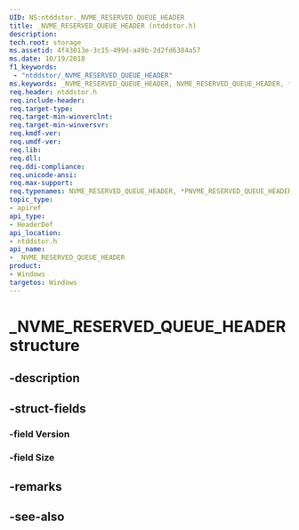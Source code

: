 ```yaml
---
UID: NS:ntddstor._NVME_RESERVED_QUEUE_HEADER
title: _NVME_RESERVED_QUEUE_HEADER (ntddstor.h)
description: 
tech.root: storage
ms.assetid: 4f43013e-3c15-499d-a49b-2d2fd6384a57
ms.date: 10/19/2018
f1_keywords:
 - "ntddstor/_NVME_RESERVED_QUEUE_HEADER"
ms.keywords: _NVME_RESERVED_QUEUE_HEADER, NVME_RESERVED_QUEUE_HEADER, *PNVME_RESERVED_QUEUE_HEADER, 
req.header: ntddstor.h
req.include-header:
req.target-type:
req.target-min-winverclnt:
req.target-min-winversvr:
req.kmdf-ver:
req.umdf-ver:
req.lib:
req.dll:
req.ddi-compliance:
req.unicode-ansi:
req.max-support:
req.typenames: NVME_RESERVED_QUEUE_HEADER, *PNVME_RESERVED_QUEUE_HEADER
topic_type: 
- apiref
api_type: 
- HeaderDef
api_location: 
- ntddstor.h
api_name: 
- _NVME_RESERVED_QUEUE_HEADER
product:
- Windows
targetos: Windows
---
```


# _NVME_RESERVED_QUEUE_HEADER structure

## -description


## -struct-fields

### -field Version
 
### -field Size
 

## -remarks

## -see-also
